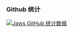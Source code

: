 ###  Github 统计

[![Jaws GitHub 统计数据](https://github-readme-stats.vercel.app/api?username=anandmainali&show_icons=true&count_private=true)](https://github.com/jawswzr)

